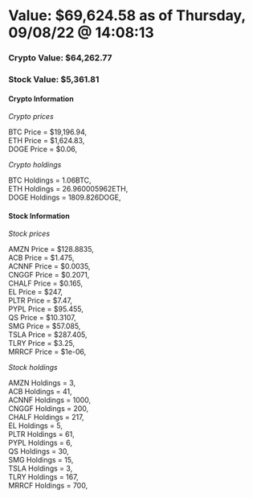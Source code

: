# Value: $69,624.58 as of Thursday, 09/08/22 @ 14:08:13 

### Crypto Value: $64,262.77

### Stock Value: $5,361.81

#### Crypto Information 
*Crypto prices* 

BTC Price = $19,196.94,  
ETH Price = $1,624.83,  
DOGE Price = $0.06,  


*Crypto holdings* 

BTC Holdings = 1.06BTC,  
ETH Holdings = 26.960005962ETH,  
DOGE Holdings = 1809.826DOGE,  


#### Stock Information 

*Stock prices* 

AMZN Price = $128.8835,  
ACB Price = $1.475,  
ACNNF Price = $0.0035,  
CNGGF Price = $0.2071,  
CHALF Price = $0.165,  
EL Price = $247,  
PLTR Price = $7.47,  
PYPL Price = $95.455,  
QS Price = $10.3107,  
SMG Price = $57.085,  
TSLA Price = $287.405,  
TLRY Price = $3.25,  
MRRCF Price = $1e-06,  


*Stock holdings* 

AMZN Holdings = 3,  
ACB Holdings = 41,  
ACNNF Holdings = 1000,  
CNGGF Holdings = 200,  
CHALF Holdings = 217,  
EL Holdings = 5,  
PLTR Holdings = 61,  
PYPL Holdings = 6,  
QS Holdings = 30,  
SMG Holdings = 15,  
TSLA Holdings = 3,  
TLRY Holdings = 167,  
MRRCF Holdings = 700,  


